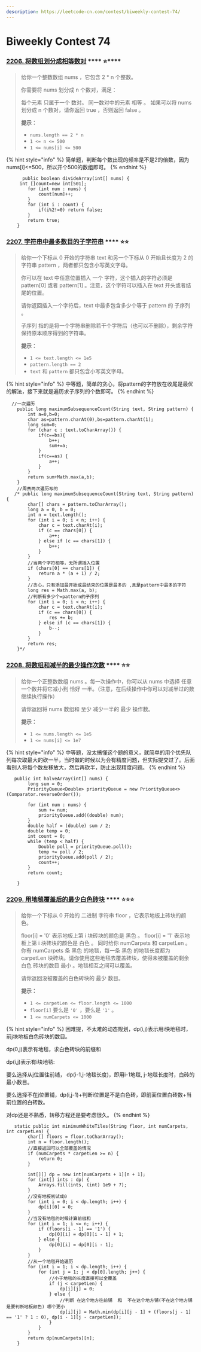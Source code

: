 ```yaml
---
description: https://leetcode-cn.com/contest/biweekly-contest-74/
---
```


# Biweekly Contest 74

### [**2206. 将数组划分成相等数对**](https://leetcode-cn.com/problems/divide-array-into-equal-pairs/) **** :star:****

> 给你一个整数数组 nums ，它包含 2 \* n 个整数。
>
> 你需要将 nums 划分成 n 个数对，满足：
>
> 每个元素 只属于一个 数对。 同一数对中的元素 相等 。 如果可以将 nums 划分成 n 个数对，请你返回 true ，否则返回 false 。
>
> **提示：**
>
> * `nums.length == 2 * n`
> * `1 <= n <= 500`
> * `1 <= nums[i] <= 500`

{% hint style="info" %}
简单题，判断每个数出现的频率是不是2的倍数，因为nums\[i]<=500，所以开个500的数组即可。
{% endhint %}

```
      public boolean divideArray(int[] nums) {
     int []count=new int[501];
        for (int num : nums) {
            count[num]++;
        }
        for (int i : count) {
            if(i%2!=0) return false;
        }
        return true;
    }

```

### [**2207. 字符串中最多数目的子字符串**](https://leetcode-cn.com/problems/maximize-number-of-subsequences-in-a-string/) **** :star::star:

> 给你一个下标从 0 开始的字符串 text 和另一个下标从 0 开始且长度为 2 的字符串 pattern ，两者都只包含小写英文字母。
>
> 你可以在 text 中任意位置插入 一个 字符，这个插入的字符必须是 pattern\[0] 或者 pattern\[1] 。注意，这个字符可以插入在 text 开头或者结尾的位置。
>
> 请你返回插入一个字符后，text 中最多包含多少个等于 pattern 的 子序列 。
>
> 子序列 指的是将一个字符串删除若干个字符后（也可以不删除），剩余字符保持原本顺序得到的字符串。
>
> **提示：**
>
> * `1 <= text.length <= 1e5`
> * `pattern.length == 2`
> * `text` 和 `pattern` 都只包含小写英文字母。

{% hint style="info" %}
中等题，简单的贪心，将pattern的字符放在收尾是最优的解法，接下来就是遍历求子序列的个数即可。
{% endhint %}

```
  //一次遍历
    public long maximumSubsequenceCount(String text, String pattern) {
        int a=0,b=0;
        char as=pattern.charAt(0),bs=pattern.charAt(1);
        long sum=0;
        for (char c : text.toCharArray()) {
            if(c==bs){
                b++;
                sum+=a;
            }
            if(c==as) {
                a++;
            }
        }
        return sum+Math.max(a,b);
    }
    //周赛两次遍历写的
   /* public long maximumSubsequenceCount(String text, String pattern) {
        char[] chars = pattern.toCharArray();
        long a = 0, b = 0;
        int n = text.length();
        for (int i = 0; i < n; i++) {
            char c = text.charAt(i);
            if (c == chars[0]) {
                a++;
            } else if (c == chars[1]) {
                b++;
            }
        }
        //当两个字符相等，无所谓插入位置
        if (chars[0] == chars[1]) {
            return a * (a + 1) / 2;
        }
        //贪心，只有添加最开始或最结束的位置是最多的 ,且是pattern中最多的字符
        long res = Math.max(a, b);
        //判断有多少个=pattern的子序列
        for (int i = 0; i < n; i++) {
            char c = text.charAt(i);
            if (c == chars[0]) {
                res += b;
            } else if (c == chars[1]) {
                b--;
            }
        }
        return res;
    }*/

```

### [**2208. 将数组和减半的最少操作次数**](https://leetcode-cn.com/problems/minimum-operations-to-halve-array-sum/) **** :star::star:

> 给你一个正整数数组 nums 。每一次操作中，你可以从 nums 中选择 任意 一个数并将它减小到 恰好 一半。（注意，在后续操作中你可以对减半过的数继续执行操作）
>
> 请你返回将 nums 数组和 至少 减少一半的 最少 操作数。
>
> **提示：**
>
> * `1 <= nums.length <= 1e5`
> * `1 <= nums[i] <= 1e7`

{% hint style="info" %}
中等题，没太搞懂这个题的意义，就简单的用个优先队列每次取最大的砍一半，当时做的时候以为会有精度问题，但实际提交过了。后面看别人将每个数左移放大，然后再砍半，防止出现精度问题。
{% endhint %}

```
   public int halveArray(int[] nums) {
        long sum = 0;
        PriorityQueue<Double> priorityQueue = new PriorityQueue<>(Comparator.reverseOrder());

        for (int num : nums) {
            sum += num;
            priorityQueue.add((double) num);
        }
        double half = (double) sum / 2;
        double temp = 0;
        int count = 0;
        while (temp < half) {
            Double poll = priorityQueue.poll();
            temp += poll / 2;
            priorityQueue.add(poll / 2);
            count++;
        }
        return count;

    }
```

### [**2209. 用地毯覆盖后的最少白色砖块**](https://leetcode-cn.com/problems/minimum-white-tiles-after-covering-with-carpets/) **** :star::star::star:

> 给你一个下标从 0 开始的 二进制 字符串 floor ，它表示地板上砖块的颜色。
>
> floor\[i] = '0' 表示地板上第 i 块砖块的颜色是 黑色 。 floor\[i] = '1' 表示地板上第 i 块砖块的颜色是 白色 。 同时给你 numCarpets 和 carpetLen 。你有 numCarpets 条 黑色 的地毯，每一条 黑色 的地毯长度都为 carpetLen 块砖块。请你使用这些地毯去覆盖砖块，使得未被覆盖的剩余 白色 砖块的数目 最小 。地毯相互之间可以覆盖。
>
> 请你返回没被覆盖的白色砖块的 最少 数目。
>
> **提示：**
>
> * `1 <= carpetLen <= floor.length <= 1000`
> * `floor[i]` 要么是 `'0'` ，要么是 `'1'` 。
> * `1 <= numCarpets <= 1000`

{% hint style="info" %}
困难提，不太难的动态规划，dp(i,j)表示用i快地毯时，前j块地板白色砖块的数目。

dp(0,j)表示有地毯，求白色砖块的前缀和

dp(i,j)表示有i块地毯:

&#x20;      要么选择从j位置往前铺， dp(i-1,j-地毯长度)，即用i-1地毯, j-地毯长度时，白砖的最小数目。

&#x20;      要么选择不在j位置铺，dp(i,j-1)+判断i位置是不是白色砖，即前面位置白砖数+当前位置的白砖数。

对dp还是不熟悉，转移方程还是要考虑很久。
{% endhint %}

```
   static public int minimumWhiteTiles(String floor, int numCarpets, int carpetLen) {
        char[] floors = floor.toCharArray();
        int n = floor.length();
        //直接返回可以全部覆盖的情况
        if (numCarpets * carpetLen >= n) {
            return 0;
        }

        int[][] dp = new int[numCarpets + 1][n + 1];
        for (int[] ints : dp) {
            Arrays.fill(ints, (int) 1e9 + 7);
        }
        //没有地板初试成0
        for (int i = 0; i < dp.length; i++) {
            dp[i][0] = 0;
        }
        //当没有地毯的时候计算前缀和
        for (int i = 1; i <= n; i++) {
            if (floors[i - 1] == '1') {
                dp[0][i] = dp[0][i - 1] + 1;
            } else {
                dp[0][i] = dp[0][i - 1];
            }
        }
        //从一个地毯开始遍历
        for (int i = 1; i < dp.length; i++) {
            for (int j = 1; j < dp[0].length; j++) {
                //小于地毯的长度直接可以全覆盖
                if (j < carpetLen) {
                    dp[i][j] = 0;
                } else {
                    //判断 在这个地方往前铺  和  不在这个地方铺(不在这个地方铺是要判断地板颜色) 哪个更小
                    dp[i][j] = Math.min(dp[i][j - 1] + (floors[j - 1] == '1' ? 1 : 0), dp[i - 1][j - carpetLen]);
                }
            }
        }
        return dp[numCarpets][n];
    }
```
